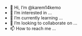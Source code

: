 - 👋 Hi, I’m @karem14kemo
- 👀 I’m interested in ...
- 🌱 I’m currently learning ...
- 💞️ I’m looking to collaborate on ...
- 📫 How to reach me ...

<!---
karem14kemo/karem14kemo is a ✨ special ✨ repository because its `README.md` (this file) appears on your GitHub profile.
You can click the Preview link to take a look at your changes.
--->
